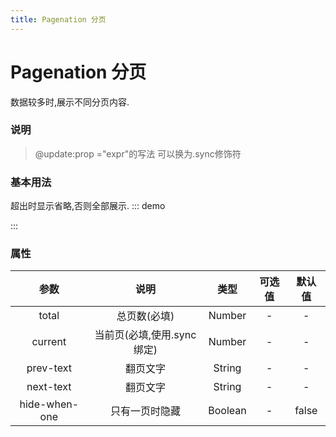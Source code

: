 ```yaml
---
title: Pagenation 分页
---
```

# Pagenation 分页
数据较多时,展示不同分页内容.
### 说明
> @update:prop ="expr"的写法 可以换为.sync修饰符 
### 基本用法
超出时显示省略,否则全部展示.
::: demo

<template>
    <v-page :total="15" @update:current="page = $event" :current="page" prev-text="上一页" next-text="下一页">
    </v-page>
    <br>
    <v-page :total="5" @update:current="page2 = $event" :current="page2" @on-page-change="getData">
    </v-page>
</template>

<script>
import vPage from '../../src/pagenation/pagenation'
export default {
    data(){
        return {page:2,page2:1}
    },
    components: {
        'v-page': vPage,
    },
    methods:{
      getData(v){
        alert('geting data')
      },
    }
}
</script>
:::

### 属性
| 参数 | 说明 | 类型 | 可选值 | 默认值 |
| :---: | :----: | :----: | :----: | :----: |
| total  | 总页数(必填) | Number | - | - |
| current  | 当前页(必填,使用.sync绑定) | Number | - | - |
| prev-text  | 翻页文字 | String | - | - |
| next-text  | 翻页文字 | String | - | - |
| hide-when-one  | 只有一页时隐藏 | Boolean | - | false|
